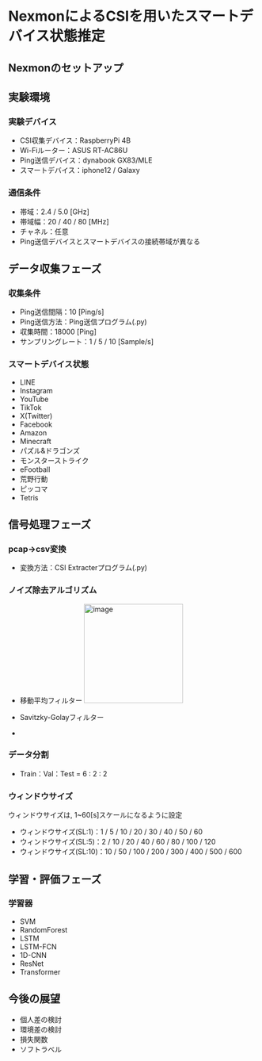 # NexmonによるCSIを用いたスマートデバイス状態推定

## Nexmonのセットアップ

## 実験環境
### 実験デバイス  
- CSI収集デバイス：RaspberryPi 4B  
- Wi-Fiルーター：ASUS RT-AC86U  
- Ping送信デバイス：dynabook GX83/MLE
- スマートデバイス：iphone12 / Galaxy
  
### 通信条件  
- 帯域：2.4 / 5.0 [GHz]
- 帯域幅：20 / 40 / 80 [MHz]
- チャネル：任意
- Ping送信デバイスとスマートデバイスの接続帯域が異なる

## データ収集フェーズ
### 収集条件
- Ping送信間隔：10 [Ping/s]
- Ping送信方法：Ping送信プログラム(.py)
- 収集時間：18000 [Ping]
- サンプリングレート：1 / 5 / 10 [Sample/s]
    
### スマートデバイス状態
- LINE
- Instagram
- YouTube
- TikTok
- X(Twitter)
- Facebook
- Amazon
- Minecraft
- パズル&ドラゴンズ
- モンスターストライク
- eFootball
- 荒野行動
- ピッコマ
- Tetris
  
## 信号処理フェーズ
### pcap→csv変換
- 変換方法：CSI Extracterプログラム(.py)

### ノイズ除去アルゴリズム
- 移動平均フィルター
  <img width="200" alt="image" src="https://github.com/haradakaito/NexmonCSI/assets/75819611/6fb91af0-3c48-4f22-b4a6-8a21317f4df7">

- Savitzky-Golayフィルター
- 
  
### データ分割
- Train：Val：Test = 6 : 2 : 2

### ウィンドウサイズ
ウィンドウサイズは, 1~60[s]スケールになるように設定
- ウィンドウサイズ(SL:1)：1 / 5 / 10 / 20 / 30 / 40 / 50 / 60
- ウィンドウサイズ(SL:5)：2 / 10 / 20 / 40 / 60 / 80 / 100 / 120
- ウィンドウサイズ(SL:10)：10 / 50 / 100 / 200 / 300 / 400 / 500 / 600
  
## 学習・評価フェーズ
### 学習器
- SVM
- RandomForest
- LSTM
- LSTM-FCN
- 1D-CNN
- ResNet
- Transformer

## 今後の展望
- 個人差の検討
- 環境差の検討
- 損失関数
- ソフトラベル
  
